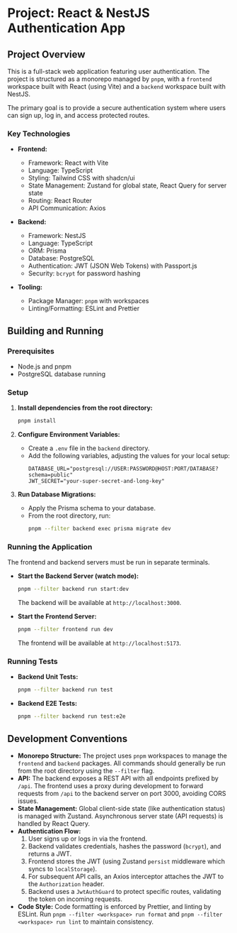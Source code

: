 # Project: React & NestJS Authentication App

## Project Overview

This is a full-stack web application featuring user authentication. The project is structured as a monorepo managed by `pnpm`, with a `frontend` workspace built with React (using Vite) and a `backend` workspace built with NestJS.

The primary goal is to provide a secure authentication system where users can sign up, log in, and access protected routes.

### Key Technologies

*   **Frontend:**
    *   Framework: React with Vite
    *   Language: TypeScript
    *   Styling: Tailwind CSS with shadcn/ui
    *   State Management: Zustand for global state, React Query for server state
    *   Routing: React Router
    *   API Communication: Axios

*   **Backend:**
    *   Framework: NestJS
    *   Language: TypeScript
    *   ORM: Prisma
    *   Database: PostgreSQL
    *   Authentication: JWT (JSON Web Tokens) with Passport.js
    *   Security: `bcrypt` for password hashing

*   **Tooling:**
    *   Package Manager: `pnpm` with workspaces
    *   Linting/Formatting: ESLint and Prettier

## Building and Running

### Prerequisites

*   Node.js and pnpm
*   PostgreSQL database running

### Setup

1.  **Install dependencies from the root directory:**
    ```bash
    pnpm install
    ```

2.  **Configure Environment Variables:**
    *   Create a `.env` file in the `backend` directory.
    *   Add the following variables, adjusting the values for your local setup:
        ```env
        DATABASE_URL="postgresql://USER:PASSWORD@HOST:PORT/DATABASE?schema=public"
        JWT_SECRET="your-super-secret-and-long-key"
        ```

3.  **Run Database Migrations:**
    *   Apply the Prisma schema to your database.
    *   From the root directory, run:
        ```bash
        pnpm --filter backend exec prisma migrate dev
        ```

### Running the Application

The frontend and backend servers must be run in separate terminals.

*   **Start the Backend Server (watch mode):**
    ```bash
    pnpm --filter backend run start:dev
    ```
    The backend will be available at `http://localhost:3000`.

*   **Start the Frontend Server:**
    ```bash
    pnpm --filter frontend run dev
    ```
    The frontend will be available at `http://localhost:5173`.

### Running Tests

*   **Backend Unit Tests:**
    ```bash
    pnpm --filter backend run test
    ```

*   **Backend E2E Tests:**
    ```bash
    pnpm --filter backend run test:e2e
    ```

## Development Conventions

*   **Monorepo Structure:** The project uses `pnpm` workspaces to manage the `frontend` and `backend` packages. All commands should generally be run from the root directory using the `--filter` flag.
*   **API:** The backend exposes a REST API with all endpoints prefixed by `/api`. The frontend uses a proxy during development to forward requests from `/api` to the backend server on port 3000, avoiding CORS issues.
*   **State Management:** Global client-side state (like authentication status) is managed with Zustand. Asynchronous server state (API requests) is handled by React Query.
*   **Authentication Flow:**
    1.  User signs up or logs in via the frontend.
    2.  Backend validates credentials, hashes the password (`bcrypt`), and returns a JWT.
    3.  Frontend stores the JWT (using Zustand `persist` middleware which syncs to `localStorage`).
    4.  For subsequent API calls, an Axios interceptor attaches the JWT to the `Authorization` header.
    5.  Backend uses a `JwtAuthGuard` to protect specific routes, validating the token on incoming requests.
*   **Code Style:** Code formatting is enforced by Prettier, and linting by ESLint. Run `pnpm --filter <workspace> run format` and `pnpm --filter <workspace> run lint` to maintain consistency.
